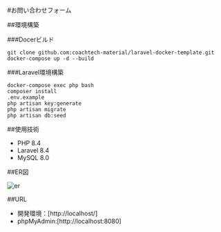 #お問い合わせフォーム  

##環境構築  

###Docerビルド  
```  
git clone github.com:coachtech-material/laravel-docker-template.git
docker-compose up -d --build  
``` 

###Laravel環境構築    
```  
docker-compose exec php bash  
composer install  
.env.example  
php artisan key:generate  
php artisan migrate  
php artisan db:seed  
```  

##使用技術  

* PHP 8.4  
* Laravel 8.4  
* MySQL 8.0  

##ER図

![er](https://github.com/user-attachments/assets/d3cb7b61-c2f4-4aa7-a20a-70b431ad3a4e)

##URL  

* 開発環境：[http://localhost/]  
* phpMyAdmin:[http://localhost:8080]

